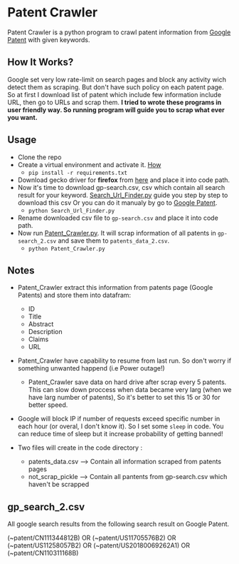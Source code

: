 # Patent Crawler 
Patent Crawler is a python program to crawl patent information from [Google Patent](https://patents.google.com/) with given keywords.

## How It Works?
Google set very low rate-limit on search pages and block any activity wich detect them as scraping. But don't have such policy on each patent page. So at first I download list of patent which include few information include URL, then go to URLs and scrap them.
**I tried to wrote these programs in user friendly way. So running program will guide you to scrap what ever you want.**


## Usage

- Clone the repo
- Create a virtual environment and activate it. [How](https://docs.python.org/3/tutorial/venv.html#creating-virtual-environments)
    - `pip install -r requirements.txt`
- Download gecko driver for **firefox** from [here](https://www.selenium.dev/documentation/getting_started/installing_browser_drivers/#quick-reference) and place it into code path.
- Now it's time to download gp-search.csv, csv which contain all search result for your keyword. [Search_Url_Finder.py](https://github.com/anvaari/patent-crawler/blob/main/Search_Url_Finder.py) guide you step by step to download this csv Or you can do it manualy by go to [Google Patent](https://patents.google.com/).
    - `python Search_Url_Finder.py`
- Rename downloaded csv file to `gp-search.csv` and place it into code path.
- Now run [Patent_Crawler.py](https://github.com/anvaari/patent-crawler/blob/main/Patent_Crawler.py). It will scrap information of all patents in `gp-search_2.csv` and save them to `patents_data_2.csv`.
    - `python Patent_Crawler.py`


## Notes


- Patent_Crawler extract this information from patents page (Google Patents) and store them into datafram:
    - ID
    - Title
    - Abstract
    - Description
    - Claims
    - URL
    
- Patent_Crawler have capability to resume from last run. So don't worry if something unwanted happend (i.e  Power outage!)
    - Patent_Crawler save data on hard drive after scrap every 5 patents. This can slow down proccess when data became very larg (when we have larg number of patents), So it's better to set this 15 or 30 for better speed.

- Google will block IP if number of requests exceed specific number in each hour (or overal, I don't know it). So I set some `sleep` in code. You can reduce time of sleep but it increase probability of getting banned! 

- Two files will create in the code directory :
    - patents_data.csv --> Contain all information scraped from patents pages
    - not_scrap_pickle --> Contain all pantents from gp-search.csv which haven't be scrapped 


## gp_search_2.csv


All google search results from the following search result on Google Patent.

(~patent/CN111344812B) OR (~patent/US11705576B2) OR (~patent/US11258057B2) OR (~patent/US20180069262A1) OR (~patent/CN110311168B)